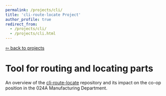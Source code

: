 ```yaml
---
permalink: /projects/cli/
title: 'cli-route-locate Project'
author_profile: true
redirect_from: 
  - /projects/cli/
  - /projects/cli.html
---
```

[⇦ back to projects](https://dmalexa5.github.io/projects/)

Tool for routing and locating parts
===

An overview of the [cli-route-locate](https://github.com/dmalexa5/cli-route-locate) repository and its impact on the co-op position in the 024A Manufacturing Department.

